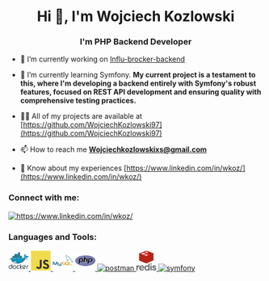<h1 align="center">Hi 👋, I'm Wojciech Kozlowski</h1>
<h3 align="center">I'm PHP Backend Developer</h3>

- 🔭 I’m currently working on [Influ-brocker-backend](https://github.com/WojciechKozlowski97/influ-brocker-backend)

- 🌱 I’m currently learning Symfony. **My current project is a testament to this, where I'm developing a backend entirely with Symfony's robust features, focused on REST API development and ensuring quality with comprehensive testing practices.**

- 👨‍💻 All of my projects are available at [https://github.com/WojciechKozlowski97](https://github.com/WojciechKozlowski97)

- 📫 How to reach me **Wojciechkozlowskixs@gmail.com**

- 📄 Know about my experiences [https://www.linkedin.com/in/wkoz/](https://www.linkedin.com/in/wkoz/)

<h3 align="left">Connect with me:</h3>
<p align="left">
<a href="https://linkedin.com/in/https://www.linkedin.com/in/wkoz/" target="blank"><img align="center" src="https://raw.githubusercontent.com/rahuldkjain/github-profile-readme-generator/master/src/images/icons/Social/linked-in-alt.svg" alt="https://www.linkedin.com/in/wkoz/" height="30" width="40" /></a>
</p>

<h3 align="left">Languages and Tools:</h3>
<p align="left"> <a href="https://www.docker.com/" target="_blank" rel="noreferrer"> <img src="https://raw.githubusercontent.com/devicons/devicon/master/icons/docker/docker-original-wordmark.svg" alt="docker" width="40" height="40"/> </a> <a href="https://developer.mozilla.org/en-US/docs/Web/JavaScript" target="_blank" rel="noreferrer"> <img src="https://raw.githubusercontent.com/devicons/devicon/master/icons/javascript/javascript-original.svg" alt="javascript" width="40" height="40"/> </a> <a href="https://www.mysql.com/" target="_blank" rel="noreferrer"> <img src="https://raw.githubusercontent.com/devicons/devicon/master/icons/mysql/mysql-original-wordmark.svg" alt="mysql" width="40" height="40"/> </a> <a href="https://www.php.net" target="_blank" rel="noreferrer"> <img src="https://raw.githubusercontent.com/devicons/devicon/master/icons/php/php-original.svg" alt="php" width="40" height="40"/> </a> <a href="https://postman.com" target="_blank" rel="noreferrer"> <img src="https://www.vectorlogo.zone/logos/getpostman/getpostman-icon.svg" alt="postman" width="40" height="40"/> </a> <a href="https://redis.io" target="_blank" rel="noreferrer"> <img src="https://raw.githubusercontent.com/devicons/devicon/master/icons/redis/redis-original-wordmark.svg" alt="redis" width="40" height="40"/> </a> <a href="https://symfony.com" target="_blank" rel="noreferrer"> <img src="https://symfony.com/logos/symfony_black_03.svg" alt="symfony" width="40" height="40"/> </a> </p>
